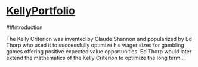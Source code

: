# [KellyPortfolio](https://thk3421-models.github.io/KellyPortfolio/)

##Introduction

The Kelly Criterion was invented by Claude Shannon and popularized by Ed Thorp who used it to successfully optimize his wager sizes for gambling games offering positive expected value opportunities.   Ed Thorp would later extend the mathematics of the Kelly Criterion to optimize the long term... 

